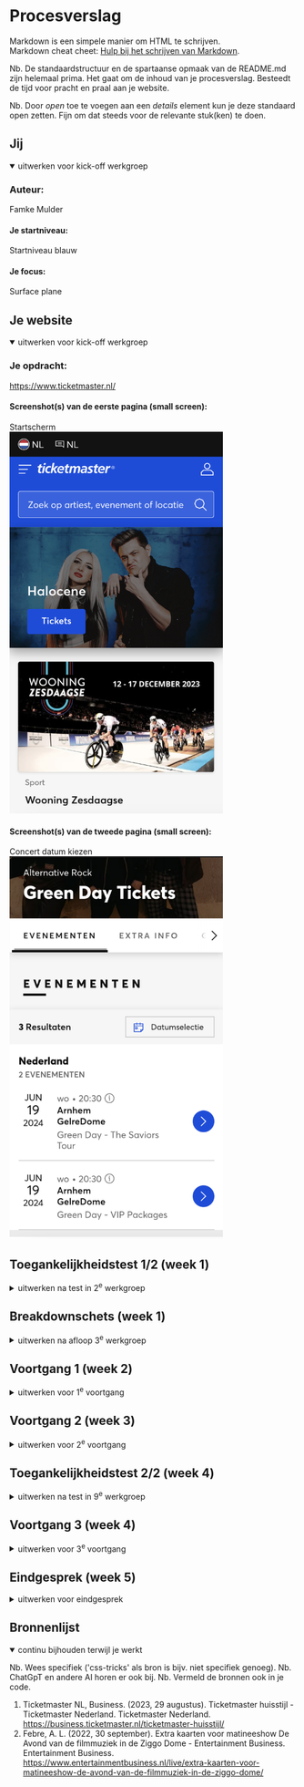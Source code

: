 # Procesverslag
Markdown is een simpele manier om HTML te schrijven.  
Markdown cheat cheet: [Hulp bij het schrijven van Markdown](https://github.com/adam-p/markdown-here/wiki/Markdown-Cheatsheet).

Nb. De standaardstructuur en de spartaanse opmaak van de README.md zijn helemaal prima. Het gaat om de inhoud van je procesverslag. Besteedt de tijd voor pracht en praal aan je website.

Nb. Door *open* toe te voegen aan een *details* element kun je deze standaard open zetten. Fijn om dat steeds voor de relevante stuk(ken) te doen.





## Jij

<details open>
  <summary>uitwerken voor kick-off werkgroep</summary>

  ### Auteur:
  Famke Mulder

  #### Je startniveau:
  Startniveau blauw

  #### Je focus:
  Surface plane
 
</details>





## Je website

<details open>
  <summary>uitwerken voor kick-off werkgroep</summary>

  ### Je opdracht:
  https://www.ticketmaster.nl/

  #### Screenshot(s) van de eerste pagina (small screen): 
  Startscherm  
  <img src="readme-images/MobielHomescreen.png" width="375px" alt="Ticketmaster startscherm">

  #### Screenshot(s) van de tweede pagina (small screen):
  Concert datum kiezen
  <img src="readme-images/MobielBestelscherm.png" width="375px" alt="Ticketmaster concert kiezen">
 
</details>



## Toegankelijkheidstest 1/2 (week 1)

<details>
  <summary>uitwerken na test in 2<sup>e</sup> werkgroep</summary>

  ### Bevindingen
  Lijst met je bevindingen die in de test naar voren kwamen:

Voor de toegankelijkheidstest heb ik verschillende disabilities getest op mijn gekozen site. Ik heb een blur-bril opgedaan waarmee ik het scherm slecht kon zien, maar ik heb ook elastiekjes om mijn vingers gedaan om te kijken hoe het is om een motorieke beperking te hebben. Daarnaast heb ik ook nog een test afgenomen met een screenreader. Hiermee heb ik gekeken hoe het is om met deze screenreader te navigeren over mijn site.

Blur-bril
-Letters zijn onleesbaar
-Grotere koppen zijn enigszins te ontcijferen
-Plaatjes zijn wazig te zien, maar je kan er niet uithalen waar het over gaat

Motorieke beperking (elastiekjes om je vingers)
-Scrollen over de touchpad gaat redelijk
-Inzoomen is onmogelijk met één hand
-Ergens op klikken is lastig

VoiceOver test ticketmaster
-Featured kan je niet komen
-Menu is makkelijk uit te vouwen met VoiceOver
-Kalender spreekt elke datum uit, springt automatisch door naar volgende maand aan het einde van de vorige maand, is moeilijk om naar ‘apply’ te komen onder aan de kalender.
-Inloggen is vrij easy, makkelijk te typen en je komt makkelijk bij de inlog knop, geeft goed aan als je iets verkeerd hebt ingevuld of als een veld verplicht is.
-Headings is elk mogelijke artiest, niet per se kopjes.
</details>



## Breakdownschets (week 1)

<details>
  <summary>uitwerken na afloop 3<sup>e</sup> werkgroep</summary>

  ### de hele pagina: 
  <img src="readme-images/Breakdown1.jpg" width="375px" alt="breakdown van het startscherm">

  ### dynamisch deel (bijv menu): 
  <img src="readme-images/Breakdown2.jpg" width="375px" alt="breakdown van het hamburgermenu">

  ### wellicht nog een dynamisch deel (bijv filter): 
  <img src="readme-images/Breakdown3.jpg" width="375px" alt="breakdown van het bestelscherm">

</details>





## Voortgang 1 (week 2)

<details>
  <summary>uitwerken voor 1<sup>e</sup> voortgang</summary>

  ### Stand van zaken
  Dit ging er goed en/of fout:
  Ik vond het lastig om de basiscode weer op te pakken. Ik heb dit in jaar 1 wel geleerd, maar het was eigenlijk allemaal weer uit mijn hoofd verdwenen. Samen met een klasgenoot heb ik de opdracht van het hamburgermenu gemaakt en uiteindelijk zijn we hier samen uitgekomen, maar het heeft wel even geduurt. Ik snap nu hoe dit werkt en welke code ik moet gebruiken om deze aan te roepen. 

  Ook heb ik een start gemaakt met mijn website en heb ik de navigatie in de html gezet. Verder ben ik op dit moment nog niet gekomen omdat ik mij voornamelijk wilde focussen op de opdrachten om het coderen zelf beter te begrijpen. 

  ### Agenda voor meeting
  samen met je groepje opstellen

  Famke - javascript, hamburger menu.  
  Dian - javascript
  Niels - html, javascript.
  Quinty - hamburger menu
  Menno - kleine onderdelen op de website.

  ### Verslag van meeting
  hier na afloop snel de uitkomsten van de meeting vastleggen

  - Coderen gaat de goede kant op, goede start gemaakt met de html en css.
  - Ik kwam er niet uit om een zoekbalk toe te voegen aan mijn code. Dit kwam achteraf door een kleine spelfout.
  - Opdracht van het hamburger menu maken is gelukt
  - Vragen zijn beantwoord dus we kunnen allemaal verder met onze code. 

</details>





## Voortgang 2 (week 3)

<details>
  <summary>uitwerken voor 2<sup>e</sup> voortgang</summary>

  ### Stand van zaken
  Aan de hand van de opdracht over het hamburgermenu heb ik deze nu toegevoegd aan mijn eigen website. Ik heb hierbij gekeken naar de code uit de opdracht en hoe ik deze het beste kon gebruiken in mijn eigen website. Ik heb de zoekbalk kunnen stijlen zodat deze op de Ticketmaster website past.

  Verder ben ik begonnen met stockfoto's toevoegen zodat ik precies kon meten hoe de echte foto's moesten komen staan en dat ik deze alvast kon stijlen. Voor de bovenste foto heb ik terug gekeken naar de gemaakte opdrachten zodat ik tekst en een knop over deze foto kon zetten. 

  ### Agenda voor meeting
  samen met je groepje opstellen

  Famke - logo in zoekbalk zetten, slider maken, border balk kleiner maken.
  Dian - Footer / header
  Niels - verschillende vragen.

  ### Verslag van meeting
  hier na afloop snel de uitkomsten van de meeting vastleggen

  In deze meeting hebben we vooral de focus gelegd op vragen per persoon. We zaten deze week met de student assistenten, waardoor we goed konden verdelen wie waar over ging praten. Hierdoor konden we allemaal de kleine foutjes oplossen waar we mee zaten en makkelijk verder met onze website. 

</details>





## Toegankelijkheidstest 2/2 (week 4)

<details>
  <summary>uitwerken na test in 9<sup>e</sup> werkgroep</summary>

  ### Bevindingen
  Lijst met je bevindingen die in de test naar voren kwamen (geef ook aan wat er verbeterd is):
  - Het is heel lastig om met tab aan te geven waar de gebruiker moet zijn op de website. Doordat mijn onderdelen geen link hebben, kon ik er niet overheen bewegen met tab waardoor ik meer in google chrome aan het klikken was dan op mijn website.
  - Met de screenreader was het opzich wel te doen om over de website te navigeren. De screenreader las de header en stukken tekst op en ik wist gelijk waar ik op stond.
  - De screenreader navigeerde niet in mijn hamburger menu.

<img src="readme-images/WCAG1.jpg" width="375px" alt="WCAG checklist pagina 1">
<img src="readme-images/WCAG2.jpg" width="375px" alt="WCAG checklist pagina 2">
<img src="readme-images/WCAG3.jpg" width="375px" alt="WCAG checklist pagina 3">
<img src="readme-images/WCAG4.jpg" width="375px" alt="WCAG checklist pagina 4">
<img src="readme-images/WCAG5.jpg" width="375px" alt="WCAG checklist pagina 5">

</details>





## Voortgang 3 (week 4)

<details>
  <summary>uitwerken voor 3<sup>e</sup> voortgang</summary>

  ### Stand van zaken
  Dit ging goed & dit was lastig
  Ik heb als eerste de stockfoto's vervangen voor de originele foto's en ervoor gezorgd dat deze passen in de stijling die ik de stockfoto's had gegeven. Daarna heb ik de sliders gemaakt en de kleine foto's hieraan toegevoegd. Ik vond het zelf lastig om deze sliders te maken omdat ik dit nog niet eerder had gedaan, maar met een beetje hulp van mijn klasgenoten is dit gelukt. 

  Toen ik de sliders had vormgegeven, ben ik verder gegaan met de footer in elkaar zetten. Deze was vooral veel tekst onder elkaar, afscheidings lijnen ertussen en een aantal icoontjes met flexbox naast elkaar zetten. Dit ging voor mij al een stuk beter omdat ik hier op de eerste pagina meer mee heb geoefend. 

  Vlak hierna kon ik beginnen met de tweede pagina en heb ik hier een class voor aangemaakt zodat ik deze makkelijker kon stijlen zonder dat ik de eerste pagina aanpaste. De banner hiervan heb ik op dezelfde manier gemaakt als die op de eerste pagina, dus kon ik de code hiervan hergebruiken. 

  Waar ik het meeste moeite mee had op deze pagina was het naast elkaar krijgen van de tekst bij de tour data. Ik heb dit geprobeert met flexbox, maar het lukte niet zoals ik dit wilde. Uiteindelijk ben ik hierdoor uitgekomen bij een <div>, waarmee het wel lukte. In deze div's heb ik per stukje tekst een <p> aangemaakt zodat ik deze ook per onderdeel kon aanpassen. 

  Verder ben ik bezig geweest met het toevoegen van video's aan mijn website, zodat de gebruiker kan zien wie de artiest is en wat voor muziek diegene maakt. Het was voor mij even zoeken omdat ik nog niet eerder video's had gebruikt, maar zodra ik de code hiervoor had gevonden, vond ik het erg makkelijk. 

  Alle andere onderdelen die verder nog op deze pagina stonden, waren makkelijker om te maken, aangezien ik deze al vaker had gebruikt in deze opdracht. 

  Als laatste ben ik gaan kijken wat ik kon toevoegen qua service plane. Ik ben hierbij op animaties uitgekomen en heb er voor gekozen om de bovenste kop te laten springen als de gebruiker er overheen gaat met de muis, en om de onderste 'koop tickets' button ook te laten springen. Hierdoor is deze bijna onmisbaar voor de gebruiker. 

  Verder heb ik hover en focus states toegevoegd aan de knoppen op de gehele website, en zodra de gebruiker eroverheen gaat met tab komt er een roze lijntje om de onderdelen heen. Zo weet de gebruiker waar deze zich bevindt op de website. 

  De laatste toevoeging die ik heb gedaan aan de website is het toevoegen van light/darkmode. Zodra de laptop van de gebruiker in darkmode staat, wordt mijn website ook darkmode, en andersom natuurlijk. Hierdoor moest ik een aantal kleine aanpassingen maken in de kleuren die ik heb gebruikt en een aantal variabelen toevoegen. 


  ### Agenda voor meeting
  samen met je groepje opstellen

  Famke - css regel 'werkt niet', tekst gaan niet naast elkaar. 
  Dian - Javascript stoel selecteren.
  Niels - Automatisch horizontaal scrollen.

  ### Verslag van meeting
  hier na afloop snel de uitkomsten van de meeting vastleggen

  - We hadden allemaal kleine vraagjes en konden deze om en om stellen. De dingen die we wilden weten zijn gelukt en we konden makkelijk verder met onze opdracht. Steeds als iemand hun vraag stelde was de rest rustig aan het werk en wanneer dat kon stelde iedereen een vraag. Het was voor mijn gevoel een relaxte meeting, dus dat vond ik erg prettig.

</details>





## Eindgesprek (week 5)

<details>
  <summary>uitwerken voor eindgesprek</summary>

  ### Je uitkomst - karakteristiek screenshots:
  <img src="readme-images/Uitwerking1.png" width="375px" alt="uitkomst pagina 1 boven">
  <img src="readme-images/Uitwerking2.png" width="375px" alt="uitkomst pagina 1 midden">
  <img src="readme-images/Uitwerking3.png" width="375px" alt="uitkomst pagina 2 midden">
  

  ### Dit ging goed/Heb ik geleerd: 
  2 verschillende onderdelen naast elkaar zetten met behulp van div.

  <img src="readme-images/Uitwerking4.png" width="375px" alt="Code van div, p en articles die naast elkaar staan">
  <img src="readme-images/Uitwerking3.png" width="375px" alt="Surface uitkomst van div, p en articles naast elkaar">

  Een hamburger menu in elkaar zetten

  <img src="readme-images/HamburgerMenu.png" width="375px" alt="Screenshot van hamburgermenu">

  Light/darkmode toevoegen

  <img src="readme-images/LightMode.png" width="375px" alt="Screenshot van de website in lichte modus">
  <img src="readme-images/DarkMode.png" width="375px" alt="Screenshot van de website in Donkere modus">

  Hover en focus states toepassen

  <img src="readme-images/NormalState.png" width="375px" alt="Button in normale state">
  <img src="readme-images/HoverState.png" width="375px" alt="Button in de hover state">
  <img src="readme-images/FocusState.png" width="375px" alt="Button in de focuse state met roze rand eromheen">

  Videos toevoegen aan de website

  <img src="readme-images/Videos.png" width="375px" alt="Screenshot van de video's op mijn website">

  Sliders toevoegen

  <img src="readme-images/Sliders.png" width="375px" alt="Screenshot van de sliders op de website">


  ### Dit was lastig/Is niet gelukt:
  Op de originele ticketmaster website staat een blokje met extra informatie over het concert, maar het is mij niet gelukt om deze na te maken.

  <img src="readme-images/NietGelukt1.png" width="375px" alt="Extra info ticketmaster, losse vakjes met een grote achtergrond">

  De originele ticketmaster heeft onderaan de pagina waar je kaartjes kan kopen voor een artiest een aftelfunctie die aangeeft hoe lang het nog duurt voordat het eerste concert in Nederland plaatsvind. Dit is mij niet gelukt om te maken en eerlijk gezegd heb ik het ook niet geprobeert. 

  <img src="readme-images/AftelfunctieTM.png" width="375px" alt="Aftelfunctie ticketmaster, nog 300 dagen tot Froukje in de AFAS Live">




</details>





## Bronnenlijst

<details open>
  <summary>continu bijhouden terwijl je werkt</summary>

  Nb. Wees specifiek ('css-tricks' als bron is bijv. niet specifiek genoeg). 
  Nb. ChatGpT en andere AI horen er ook bij.
  Nb. Vermeld de bronnen ook in je code.

  1. Ticketmaster NL, Business. (2023, 29 augustus). Ticketmaster huisstijl - Ticketmaster Nederland. Ticketmaster Nederland. https://business.ticketmaster.nl/ticketmaster-huisstijl/
  2. Febre, A. L. (2022, 30 september). Extra kaarten voor matineeshow De Avond van de filmmuziek in de Ziggo Dome - Entertainment Business. Entertainment Business. https://www.entertainmentbusiness.nl/live/extra-kaarten-voor-matineeshow-de-avond-van-de-filmmuziek-in-de-ziggo-dome/

</details>